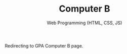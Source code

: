 ﻿---
layout: distill
title: Computer B
subtitle: Web Programming (HTML, CSS, JS)
description: 2013-2015, 2019 • 국제영재아카데미
logo: gpa-logo.png
img:
importance:
category: GPA

redirect: https://aaron.kr/content/about/teaching/
---

Redirecting to GPA Computer B page.
